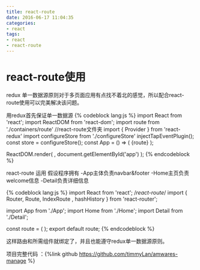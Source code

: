 ```yaml
---
title: react-route
date: 2016-06-17 11:04:35
categories:
- react
tags:
- react
- react-route
---
```


# react-route使用

redux 单一数据源原则对于多页面应用有点找不着北的感觉，所以配合react-route使用可以完美解决该问题。

用redux首先保证单一数据源
{% codeblock lang:js %}
import React from 'react';
import ReactDOM from 'react-dom';
import route from './containers/route' //react-route文件夹
import { Provider } from 'react-redux'
import configureStore from './configureStore'
injectTapEventPlugin();
const store = configureStore();
const App = () => (
    <Provider store={store}>
        {route}
    </Provider>
);

ReactDOM.render(
    <App />,
    document.getElementById('app')
);
{% endcodeblock %}

react-route 运用
假设程序拥有
-App主体负责navbar&footer
-Home主页负责welcome信息
-Detail负责详细信息

{% codeblock lang:js %}
import React from 'react';
/*react-route*/
import { Router, Route, IndexRoute , hashHistory } from 'react-router';

import App from './App';
import Home from './Home';
import Detail from './Detail';

const route = (
    <Router history={hashHistory}>
        <Route path="/" component={App}>
            <IndexRoute component={Home} />
            <Route path="detail" component={Detail} />
        </Route>
    </Router>
);
export default route;
{% endcodeblock %}

这样路由和所需组件就绑定了，并且也能遵守redux单一数据源原则。

项目完整代码 ：{%link github https://github.com/timmyLan/amwares-manage %}